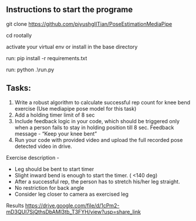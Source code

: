 ## Instructions to start the programe

git clone https://github.com/piyushgIITian/PoseEstimationMediaPipe

cd rootally

activate your virtual env or install in the base directory

run: pip install -r requirements.txt

run: python .\run.py


## Tasks:
                
1. Write a robust algorithm to calculate successful rep count for knee bend exercise (Use mediapipe  pose model for this task)
2. Add a holding timer limit of 8 sec
3. Include feedback logic in your code, which should be triggered only when a person fails to stay in holding position till 8 sec.
   Feedback message - “Keep your knee bent”
4. Run your code with provided video and upload the full recorded pose detected video in drive.

Exercise description -  
- Leg should be bent to start timer
- Slight inward bend is enough to start the timer. ( <140 deg)
- After a successful rep, the person has to stretch his/her leg straight.
- No restriction for back angle
- Consider leg closer to camera as exercised leg 


Results
https://drive.google.com/file/d/1cPm2-mD3QUI7SjQthsDbAMl3tb_T3FYH/view?usp=share_link